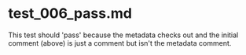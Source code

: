 # test\_006\_pass.md

<!---
This is a regular comment.
--->

This test should 'pass' because the metadata checks out and the initial comment (above) is just a comment but isn't the metadata comment.

<!---
BSSw Metadata
Publish: yes
Categories: Planning, Reliability
Topics: Testing, Debugging, Design
Tags: training, webinar,
Level: 2
Prerequisites: defaults
Aggregate: subresource
--->
